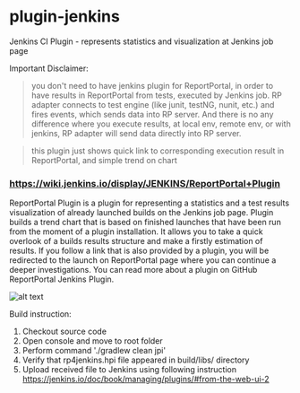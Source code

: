 # plugin-jenkins
Jenkins CI Plugin - represents statistics and visualization at Jenkins job page

Important Disclaimer: 
>you don't need to have jenkins plugin for ReportPortal, in order to have results in ReportPortal from tests, executed by Jenkins job. RP adapter connects to test engine (like junit, testNG, nunit, etc.) and fires events, which sends data into RP server. And there is no any difference where you execute results, at local env, remote env, or with jenkins, RP adapter will send data directly into RP server.

>this plugin just shows quick link to corresponding execution result in ReportPortal, and simple trend on chart

### https://wiki.jenkins.io/display/JENKINS/ReportPortal+Plugin

ReportPortal Plugin is a plugin for representing a statistics and a test results visualization of already launched builds on the Jenkins job page. Plugin builds a trend chart that is based on finished launches that have been run from the moment of a plugin installation. It allows you to take a quick overlook of a builds results structure and make a firstly estimation of results. If you follow a link that is also provided by a plugin, you will be redirected to the launch on ReportPortal page where you can continue a deeper investigations. You can read more about a plugin on GitHub ReportPortal Jenkins Plugin.

![alt text](https://wiki.jenkins.io/download/attachments/133958181/image2017-11-10%2017%3A51%3A47.png?version=1&modificationDate=1510325508000&api=v2 "Logo Title Text 1")


Build instruction:

1. Checkout source code
2. Open console and move to root folder
3. Perform command './gradlew clean jpi'
4. Verify that rp4jenkins.hpi file appeared in build/libs/ directory
5. Upload received file to Jenkins using following instruction https://jenkins.io/doc/book/managing/plugins/#from-the-web-ui-2
